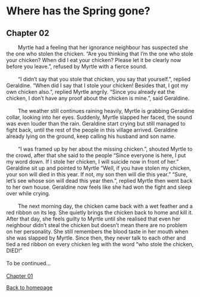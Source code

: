 # Where has the Spring gone?
## Chapter 02

&nbsp;&nbsp;&nbsp;&nbsp;&nbsp;&nbsp;&nbsp;&nbsp;Myrtle had a feeling that her ignorance neighbour has suspected she the one who stolen the chicken. “Are you thinking that I’m the one who stole your chicken? When did I eat your chicken? Please let it be clearly now before you leave.”, refused by Myrtle with a fierce sound. 
<br/><br/>
&nbsp;&nbsp;&nbsp;&nbsp;&nbsp;&nbsp;&nbsp;&nbsp;“I didn’t say that you stole that chicken, you say that yourself.”, replied Geraldine. “When did I say that I stole your chicken! Besides that, I got my own chicken also.”, replied Myrtle angrily. “Since you already eat the chicken, I don’t have any proof about the chicken is mine.”, said Geraldine.
 <br/><br/>
 &nbsp;&nbsp;&nbsp;&nbsp;&nbsp;&nbsp;&nbsp;&nbsp;The weather still continues raining heavily, Myrtle is grabbing Geraldine collar, looking into her eyes. Suddenly, Myrtle slapped her faced, the sound was even louder than the rain. Geraldine start crying but still managed to fight back, until the rest of the people in this village arrived. Geraldine already lying on the ground, keep calling his husband and son name. 
 <br/><br/>
 &nbsp;&nbsp;&nbsp;&nbsp;&nbsp;&nbsp;&nbsp;&nbsp;“I was framed up by her about the missing chicken.”, shouted Myrtle to the crowd, after that she said to the people “Since everyone is here, I put my word down. If I stole her chicken, I will suicide now in front of her.” Geraldine sit up and pointed to Myrtle “Well, if you have stolen my chicken, your son will died in this year. If not, my son then will die this year.” “Sure, let’s see whose son will dead this year then.”, replied Myrtle then went back to her own house. Geraldine now feels like she had won the fight and sleep over while crying. 
 <br/><br/>
 &nbsp;&nbsp;&nbsp;&nbsp;&nbsp;&nbsp;&nbsp;&nbsp;The next morning day, the chicken came back with a wet feather and a red ribbon on its leg. She quietly brings the chicken back to home and kill it. After that day, she feels guilty to Myrtle until she realised that even her neighbour didn’t steal the chicken but doesn’t mean there are no problem on her personality. She still remembers the blood taste in her mouth when she was slapped by Myrtle. Since then, they never talk to each other and tied a red ribbon on every chicken leg with the word “who stole the chicken, DIED!”
 <br/><br/>
 To be continued...
 <br/><br/>
 [Chapter 01](chapter01.md)
  
 [Back to homepage](README.md)